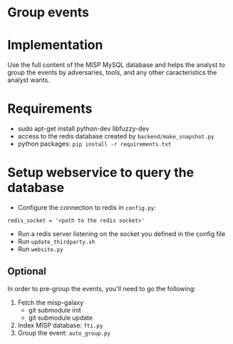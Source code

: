 Group events
============


# Implementation

Use the full content of the MISP MySQL database and helps the analyst to
group the events by adversaries, tools, and any other caracteristics
the analyst wants.

# Requirements

* sudo apt-get install python-dev libfuzzy-dev
* access to the redis database created by `backend/make_snapshot.py`
* python packages: `pip install -r requirements.txt`

# Setup webservice to query the database

* Configure the connection to redis in `config.py`:

 ```
redis_socket = '<path to the redis socket>'
 ```

* Run a redis server listening on the socket you defined in the config file
* Run `update_thirdparty.sh`
* Run `website.py`

## Optional

In order to pre-group the events, you'll need to go the following:

1. Fetch the misp-galaxy
    * git submodule init
    * git submodule update
2. Index MISP database: `fti.py`
3. Group the event: `auto_group.py`


